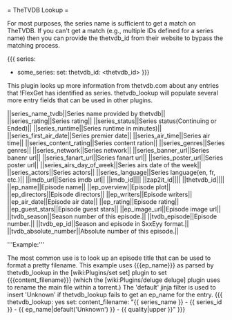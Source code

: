 = TheTVDB Lookup =

For most purposes, the series name is sufficient to get a match on TheTVDB. If you can't get a match (e.g., multiple IDs defined for a series name) then you can provide the thetvdb_id from their website to bypass the matching process.

{{{
series:
  - some_series:
      set:
        thetvdb_id: <thetvdb_id>
}}}

This plugin looks up more information from thetvdb.com about any entries that !FlexGet has identified as series. thetvdb_lookup will populate several more entry fields that can be used in other plugins.

||series_name_tvdb||Series name provided by thetvdb||
||series_rating||Series rating||
||series_status||Series status(Continuing or Ended)||
||series_runtime||Series runtime in minutes)||
||series_first_air_date||Series premier date||
||series_air_time||Series air time||
||series_content_rating||Series content ration||
||series_genres||Series genres||
||series_network||Series network||
||series_banner_url||Series banenr url||
||series_fanart_url||Series fanart url||
||series_poster_url||Series poster url||
||series_airs_day_of_week||Series airs date of the week||
||series_actors||Series actors||
||series_language||Series language(en, fr, etc.)||
||imdb_url||Series imdb url||
||imdb_id||||
||zap2it_id||||
||thetvdb_id||||
||ep_name||Episode name||
||ep_overview||Episode plot||
||ep_directors||Episode directors||
||ep_writers||Episode writers||
||ep_air_date||Episode air date||
||ep_rating||Episode rating||
||ep_guest_stars||Episode guest stars||
||ep_image_url||Episode image url||
||tvdb_season||Season number of this episode.||
||tvdb_episode||Episode number.||
||tvdb_ep_id||Season and episode in SxxEyy format.||
||tvdb_absolute_number||Absolute number of this episode.||

'''Example:'''

The most common use is to look up an episode title that can be used to format a pretty filename. This example uses {{{ep_name}}} as parsed by thetvdb_lookup in the [wiki:Plugins/set set] plugin to set {{{content_filename}}} (which the [wiki:Plugins/deluge deluge] plugin uses to rename the main file within a torrent.) The 'default' jinja filter is used to insert 'Unknown' if thetvdb_lookup fails to get an ep_name for the entry.
{{{
thetvdb_lookup: yes
set:
  content_filename: "{{ series_name }} - {{ series_id }} - {{ ep_name|default('Unknown') }}  - {{ quality|upper }}"
}}}